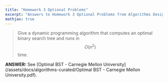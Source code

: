 ```yaml
---
title: "Homework 3 Optional Problems"
excerpt: "Answers to Homework 3 Optional Problems from Algorithms Design and Analysis II Course."
mathjax: true
---
```

> Give a dynamic programming algorithm that computes an optimal binary search tree and runs in $$ O(n^2) $$ time.

**ANSWER:** See [Optimal BST - Carnegie Mellon University](/assets/docs/algorithms-curated/Optimal BST - Carnegie Mellon University.pdf).